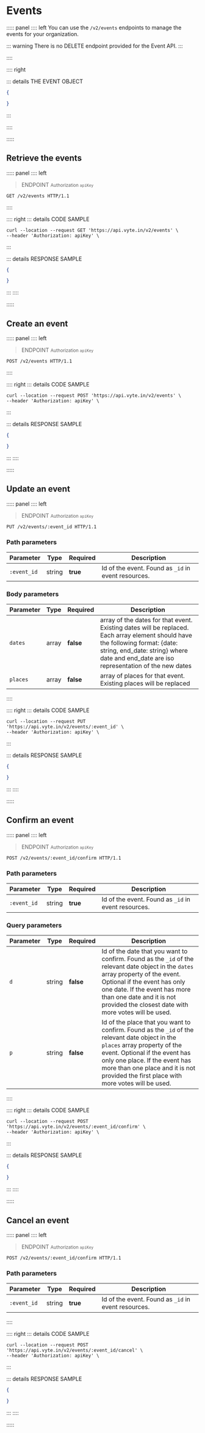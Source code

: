 # Events

::::: panel
:::: left
You can use the `/v2/events` endpoints to manage the events for your organization.

::: warning
There is no DELETE endpoint provided for the Event API.
:::

::::

:::: right

::: details THE EVENT OBJECT

```json
{

}
```
:::

::::

:::::

## Retrieve the events

::::: panel
:::: left

> ENDPOINT <small>Authorization `apiKey`</small>

```http
GET /v2/events HTTP/1.1
```

::::

:::: right
::: details CODE SAMPLE

```shell
curl --location --request GET 'https://api.vyte.in/v2/events' \
--header 'Authorization: apiKey' \
```

:::

::: details RESPONSE SAMPLE

```json
{

}
```
:::
::::

:::::


## Create an event

::::: panel
:::: left

> ENDPOINT <small>Authorization `apiKey`</small>

```http
POST /v2/events HTTP/1.1
```

::::

:::: right
::: details CODE SAMPLE

```shell
curl --location --request POST 'https://api.vyte.in/v2/events' \
--header 'Authorization: apiKey' \
```

:::

::: details RESPONSE SAMPLE

```json
{

}
```
:::
::::

:::::

## Update an event

::::: panel
:::: left

> ENDPOINT <small>Authorization `apiKey`</small>

```http
PUT /v2/events/:event_id HTTP/1.1
```

### Path parameters

Parameter | Type | Required | Description
--------- | ---- | -------- | -----------
`:event_id` | string |**true** | Id of the event. Found as `_id` in event resources.

### Body parameters

Parameter | Type | Required | Description
--------- | ---- | -------- | -----------
`dates` | array |**false** | array of the dates for that event. Existing dates will be replaced. Each array element should have the following format: {date: string, end_date: string} where date and end_date are iso representation of the new dates
`places` | array |**false** | array of places for that event. Existing places will be replaced

::::

:::: right
::: details CODE SAMPLE

```shell
curl --location --request PUT 'https://api.vyte.in/v2/events/:event_id' \
--header 'Authorization: apiKey' \
```

:::

::: details RESPONSE SAMPLE

```json
{

}
```
:::
::::

:::::

## Confirm an event

::::: panel
:::: left

> ENDPOINT <small>Authorization `apiKey`</small>

```http
POST /v2/events/:event_id/confirm HTTP/1.1
```

### Path parameters

Parameter | Type | Required | Description
--------- | ---- | -------- | -----------
`:event_id` | string |**true** | Id of the event. Found as `_id` in event resources.

### Query parameters

Parameter | Type | Required | Description
--------- | ---- | -------- | -----------
`d` | string |**false** | Id of the date that you want to confirm. Found as the `_id` of the relevant date object in the `dates` array property of the event. Optional if the event has only one date. If the event has more than one date and it is not provided the closest date with more votes will be used.
`p` | string |**false** | Id of the place that you want to confirm. Found as the `_id` of the relevant date object in the `places` array property of the event. Optional if the event has only one place. If the event has more than one place and it is not provided the first place with more votes will be used.

::::

:::: right
::: details CODE SAMPLE

```shell
curl --location --request POST 'https://api.vyte.in/v2/events/:event_id/confirm' \
--header 'Authorization: apiKey' \
```

:::

::: details RESPONSE SAMPLE

```json
{

}
```
:::
::::

:::::

## Cancel an event

::::: panel
:::: left

> ENDPOINT <small>Authorization `apiKey`</small>

```http
POST /v2/events/:event_id/confirm HTTP/1.1
```

### Path parameters

Parameter | Type | Required | Description
--------- | ---- | -------- | -----------
`:event_id` | string |**true** | Id of the event. Found as `_id` in event resources.

::::

:::: right
::: details CODE SAMPLE

```shell
curl --location --request POST 'https://api.vyte.in/v2/events/:event_id/cancel' \
--header 'Authorization: apiKey' \
```

:::

::: details RESPONSE SAMPLE

```json
{

}
```
:::
::::

:::::